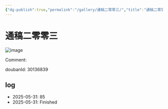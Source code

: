 ```yaml
---
{"dg-publish":true,"permalink":"/gallery/通稿二零零三/","title":"通稿二零零三","created":"2025-06-25T14:18:45.987+08:00"}
---
```



# 通稿二零零三

![image](https://hiraeth-picbed.oss-cn-beijing.aliyuncs.com/20250531154256.webp)

Comment: 



doubanId: 30136839

## log

- 2025-05-31: 85
- 2025-05-31: Finished
